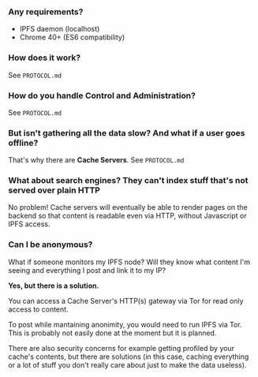 
### Any requirements?

- IPFS daemon (localhost)
- Chrome 40+ (ES6 compatibility)

### How does it work?

See `PROTOCOL.md`

### How do you handle Control and Administration?

See `PROTOCOL.md`

### But isn't gathering all the data slow? And what if a user goes offline?

That's why there are __Cache Servers__. See `PROTOCOL.md`

### What about search engines? They can't index stuff that's not served over plain HTTP

No problem! Cache servers will eventually be able to render pages on the backend
so that content is readable even via HTTP, without Javascript or IPFS access.

### Can I be anonymous?

What if someone monitors my IPFS node? Will they know what content I'm seeing
and everything I post and link it to my IP?

__Yes, but there is a solution.__

You can access a Cache Server's HTTP(s) gateway via Tor for read only access to content.

To post while mantaining anonimity, you would need to run IPFS via Tor.
This is probably not easily done at the moment but it is planned.

There are also security concerns for example getting profiled by your cache's
contents, but there are solutions (in this case, caching everything or a lot of
stuff you don't really care about just to make the data useless).
